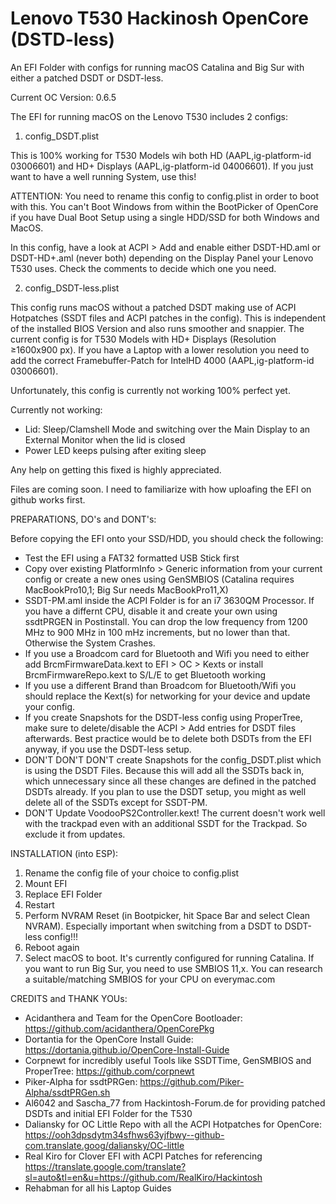 # Lenovo T530 Hackinosh OpenCore (DSTD-less)

An EFI Folder with configs for running macOS Catalina and Big Sur with either a patched DSDT or DSDT-less. 

Current OC Version: 0.6.5

The EFI for running macOS on the Lenovo T530 includes 2 configs:

1. config_DSDT.plist

This is 100% working for T530 Models wih both HD (AAPL,ig-platform-id 03006601) and HD+ Displays (AAPL,ig-platform-id 04006601). If you just want to have
a well running System, use this!

ATTENTION: You need to rename this config to config.plist in order to boot with this. You can't Boot Windows from within the BootPicker of OpenCore if you 
have Dual Boot Setup using a single HDD/SSD for both Windows and MacOS.

In this config, have a look at ACPI > Add and enable either DSDT-HD.aml or DSDT-HD+.aml (never both) depending on the Display Panel your Lenovo T530 uses. Check the comments to decide which one you need.

2. config_DSDT-less.plist

This config runs macOS without a patched DSDT making use of ACPI Hotpatches (SSDT files and ACPI patches in the config). This is independent of the installed BIOS Version and also runs smoother and snappier. The current config is for T530 Models with HD+ Displays (Resolution ≥1600x900 px). If you have a Laptop with a lower resolution you need to add the correct Framebuffer-Patch for IntelHD 4000 (AAPL,ig-platform-id 03006601).

Unfortunately, this config is currently not working 100% perfect yet. 

Currently not working:
- Lid: Sleep/Clamshell Mode and switching over the Main Display to an External Monitor when the lid is closed
- Power LED keeps pulsing after exiting sleep

Any help on getting this fixed is highly appreciated.

Files are coming soon. I need to familiarize with how uploafing the EFI on github works first.

PREPARATIONS, DO's and DONT's:

Before copying the EFI onto your SSD/HDD, you should check the following:

- Test the EFI using a FAT32 formatted USB Stick first
- Copy over existing PlatformInfo > Generic information from your current config or create a new ones using GenSMBIOS (Catalina requires MacBookPro10,1; Big Sur needs MacBookPro11,X) 
- SSDT-PM.aml inside the ACPI Folder is for an i7 3630QM Processor. If you have a differnt CPU, disable it and create your own using ssdtPRGEN in Postinstall. You can drop the low frequency from 1200 MHz to 900 MHz in 100 mHz increments, but no lower than that. Otherwise the System Crashes.
- If you use a Broadcom card for Bluetooth and Wifi you need to either add BrcmFirmwareData.kext to EFI > OC > Kexts or install BrcmFirmwareRepo.kext to S/L/E to get Bluetooth working
- If you use a different Brand than Broadcom for Bluetooth/Wifi you should replace the Kext(s) for networking for your device and update your config.
- If you create Snapshots for the DSDT-less config using ProperTree, make sure to delete/disable the ACPI > Add entries for DSDT files afterwards. Best practice would be to delete both DSDTs from the EFI anyway, if you use the DSDT-less setup.
- DON'T DON'T DON'T create Snapshots for the config_DSDT.plist which is using the DSDT Files. Because this will add all the SSDTs back in, which unnecessary since all these changes are defined in the patched DSDTs already. If you plan to use the DSDT setup, you might as well delete all of the SSDTs except for SSDT-PM.
- DON'T Update VoodooPS2Controller.kext! The current doesn't work well with the trackpad even with an additional SSDT for the Trackpad. So exclude it from updates.

INSTALLATION (into ESP):

1. Rename the config file of your choice to config.plist
2. Mount EFI
3. Replace EFI Folder
4. Restart
5. Perform NVRAM Reset (in Bootpicker, hit Space Bar and select Clean NVRAM). Especially important when switching from a DSDT to DSDT-less config!!!
6. Reboot again
7. Select macOS to boot. It's currently configured for running Catalina. If you want to run Big Sur, you need to use SMBIOS 11,x. You can research a suitable/matching SMBIOS for your CPU on everymac.com

CREDITS and THANK YOUs:

- Acidanthera and Team for the OpenCore Bootloader: https://github.com/acidanthera/OpenCorePkg
- Dortantia for the OpenCore Install Guide: https://dortania.github.io/OpenCore-Install-Guide
- Corpnewt for incredibly useful Tools like SSDTTime, GenSMBIOS and ProperTree: https://github.com/corpnewt
- Piker-Alpha for ssdtPRGen: https://github.com/Piker-Alpha/ssdtPRGen.sh
- Al6042 and Sascha_77 from Hackintosh-Forum.de for providing patched DSDTs and initial EFI Folder for the T530
- Daliansky for OC Little Repo with all the ACPI Hotpatches for OpenCore: https://ooh3dpsdytm34sfhws63yjfbwy--github-com.translate.goog/daliansky/OC-little
- Real Kiro for Clover EFI with ACPI Patches for referencing https://translate.google.com/translate?sl=auto&tl=en&u=https://github.com/RealKiro/Hackintosh
- Rehabman for all his Laptop Guides
